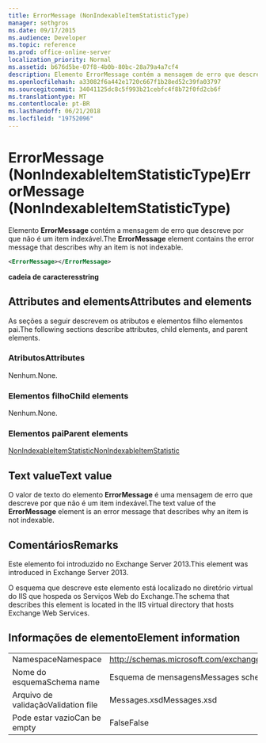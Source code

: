 ```yaml
---
title: ErrorMessage (NonIndexableItemStatisticType)
manager: sethgros
ms.date: 09/17/2015
ms.audience: Developer
ms.topic: reference
ms.prod: office-online-server
localization_priority: Normal
ms.assetid: b676d5be-07f8-4b0b-80bc-28a79a4a7cf4
description: Elemento ErrorMessage contém a mensagem de erro que descreve por que não é um item indexável.
ms.openlocfilehash: a33082f6a442e1720c667f1b28ed52c39fa03797
ms.sourcegitcommit: 34041125dc8c5f993b21cebfc4f8b72f0fd2cb6f
ms.translationtype: MT
ms.contentlocale: pt-BR
ms.lasthandoff: 06/21/2018
ms.locfileid: "19752096"
---
```

# <a name="errormessage-nonindexableitemstatistictype"></a><span data-ttu-id="ba87f-103">ErrorMessage (NonIndexableItemStatisticType)</span><span class="sxs-lookup"><span data-stu-id="ba87f-103">ErrorMessage (NonIndexableItemStatisticType)</span></span>

<span data-ttu-id="ba87f-104">Elemento **ErrorMessage** contém a mensagem de erro que descreve por que não é um item indexável.</span><span class="sxs-lookup"><span data-stu-id="ba87f-104">The **ErrorMessage** element contains the error message that describes why an item is not indexable.</span></span> 
  
```XML
<ErrorMessage></ErrorMessage>
```

 <span data-ttu-id="ba87f-105">**cadeia de caracteres**</span><span class="sxs-lookup"><span data-stu-id="ba87f-105">**string**</span></span>
## <a name="attributes-and-elements"></a><span data-ttu-id="ba87f-106">Attributes and elements</span><span class="sxs-lookup"><span data-stu-id="ba87f-106">Attributes and elements</span></span>

<span data-ttu-id="ba87f-107">As seções a seguir descrevem os atributos e elementos filho elementos pai.</span><span class="sxs-lookup"><span data-stu-id="ba87f-107">The following sections describe attributes, child elements, and parent elements.</span></span>
  
### <a name="attributes"></a><span data-ttu-id="ba87f-108">Atributos</span><span class="sxs-lookup"><span data-stu-id="ba87f-108">Attributes</span></span>

<span data-ttu-id="ba87f-109">Nenhum.</span><span class="sxs-lookup"><span data-stu-id="ba87f-109">None.</span></span>
  
### <a name="child-elements"></a><span data-ttu-id="ba87f-110">Elementos filho</span><span class="sxs-lookup"><span data-stu-id="ba87f-110">Child elements</span></span>

<span data-ttu-id="ba87f-111">Nenhum.</span><span class="sxs-lookup"><span data-stu-id="ba87f-111">None.</span></span>
  
### <a name="parent-elements"></a><span data-ttu-id="ba87f-112">Elementos pai</span><span class="sxs-lookup"><span data-stu-id="ba87f-112">Parent elements</span></span>

[<span data-ttu-id="ba87f-113">NonIndexableItemStatistic</span><span class="sxs-lookup"><span data-stu-id="ba87f-113">NonIndexableItemStatistic</span></span>](nonindexableitemstatistic.md)
  
## <a name="text-value"></a><span data-ttu-id="ba87f-114">Text value</span><span class="sxs-lookup"><span data-stu-id="ba87f-114">Text value</span></span>

<span data-ttu-id="ba87f-115">O valor de texto do elemento **ErrorMessage** é uma mensagem de erro que descreve por que não é um item indexável.</span><span class="sxs-lookup"><span data-stu-id="ba87f-115">The text value of the **ErrorMessage** element is an error message that describes why an item is not indexable.</span></span> 
  
## <a name="remarks"></a><span data-ttu-id="ba87f-116">Comentários</span><span class="sxs-lookup"><span data-stu-id="ba87f-116">Remarks</span></span>

<span data-ttu-id="ba87f-117">Este elemento foi introduzido no Exchange Server 2013.</span><span class="sxs-lookup"><span data-stu-id="ba87f-117">This element was introduced in Exchange Server 2013.</span></span>
  
<span data-ttu-id="ba87f-118">O esquema que descreve este elemento está localizado no diretório virtual do IIS que hospeda os Serviços Web do Exchange.</span><span class="sxs-lookup"><span data-stu-id="ba87f-118">The schema that describes this element is located in the IIS virtual directory that hosts Exchange Web Services.</span></span>
  
## <a name="element-information"></a><span data-ttu-id="ba87f-119">Informações de elemento</span><span class="sxs-lookup"><span data-stu-id="ba87f-119">Element information</span></span>

|||
|:-----|:-----|
|<span data-ttu-id="ba87f-120">Namespace</span><span class="sxs-lookup"><span data-stu-id="ba87f-120">Namespace</span></span>  <br/> |http://schemas.microsoft.com/exchange/services/2006/messages  <br/> |
|<span data-ttu-id="ba87f-121">Nome do esquema</span><span class="sxs-lookup"><span data-stu-id="ba87f-121">Schema name</span></span>  <br/> |<span data-ttu-id="ba87f-122">Esquema de mensagens</span><span class="sxs-lookup"><span data-stu-id="ba87f-122">Messages schema</span></span>  <br/> |
|<span data-ttu-id="ba87f-123">Arquivo de validação</span><span class="sxs-lookup"><span data-stu-id="ba87f-123">Validation file</span></span>  <br/> |<span data-ttu-id="ba87f-124">Messages.xsd</span><span class="sxs-lookup"><span data-stu-id="ba87f-124">Messages.xsd</span></span>  <br/> |
|<span data-ttu-id="ba87f-125">Pode estar vazio</span><span class="sxs-lookup"><span data-stu-id="ba87f-125">Can be empty</span></span>  <br/> |<span data-ttu-id="ba87f-126">False</span><span class="sxs-lookup"><span data-stu-id="ba87f-126">False</span></span>  <br/> |
   

